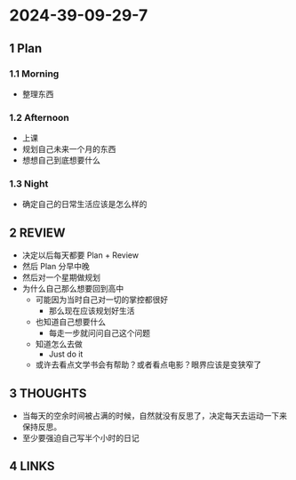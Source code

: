 # 2024-39-09-29-7

## 1 Plan

### 1.1 Morning

- 整理东西

### 1.2 Afternoon

- 上课
- 规划自己未来一个月的东西
- 想想自己到底想要什么

### 1.3 Night

- 确定自己的日常生活应该是怎么样的

## 2 REVIEW

- 决定以后每天都要 Plan + Review  
- 然后 Plan 分早中晚  
- 然后对一个星期做规划
- 为什么自己那么想要回到高中
	- 可能因为当时自己对一切的掌控都很好
		- 那么现在应该规划好生活
	- 也知道自己想要什么
		- 每走一步就问问自己这个问题
	- 知道怎么去做
		- Just do it
	- 或许去看点文学书会有帮助？或者看点电影？眼界应该是变狭窄了

## 3 THOUGHTS

- 当每天的空余时间被占满的时候，自然就没有反思了，决定每天去运动一下来保持反思。
- 至少要强迫自己写半个小时的日记

## 4 LINKS
